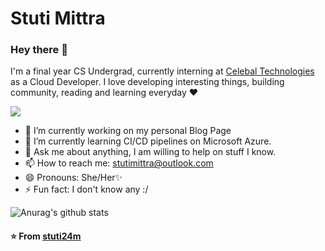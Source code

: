 # Stuti Mittra

### Hey there 👋
I'm a final year CS Undergrad, currently interning at <a href ="http://celebaltech.com/" > Celebal Technologies </a>  as a Cloud Developer. I love developing interesting things, building community, reading and learning everyday ❤

![](https://komarev.com/ghpvc/?username=stuti24m&color=blue)



  - 🔭 I’m currently working on my personal Blog Page
  - 🌱 I’m currently learning CI/CD pipelines on Microsoft Azure.
  - 💬 Ask me about anything, I am willing to help on stuff I know.
  - 📫 How to reach me: stutimittra@outlook.com
  - 😄 Pronouns: She/Her✨
  - ⚡ Fun fact: I don't know any :/
  
  
  
  
  
  ![Anurag's github stats](https://github-readme-stats.vercel.app/api?username=stuti24m&show_icons=true&theme=tokyonight)
  
  

#### ⭐ From <a href ="https://github.com/stuti24m" > stuti24m </a>
